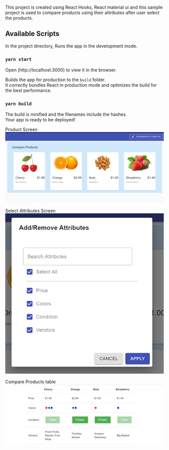 This project is created using React Hooks, React material ui and this sample project is used to compare products using their attributes after user select the products.  

## Available Scripts

In the project directory, Runs the app in the development mode. <br />
### `yarn start`
Open (http://localhost:3000) to view it in the browser.



Builds the app for production to the `build` folder.<br />
It correctly bundles React in production mode and optimizes the build for the best performance.
### `yarn build`
The build is minified and the filenames include the hashes.<br />
Your app is ready to be deployed!

Product Screen
![Product Screem](images/Products.PNG)

Select Attributes Screen
![Select Attributes](images/Select_Attributes.PNG)

Compare Products table
![Compare Product Table](images/Compare_Product_Table.PNG)



